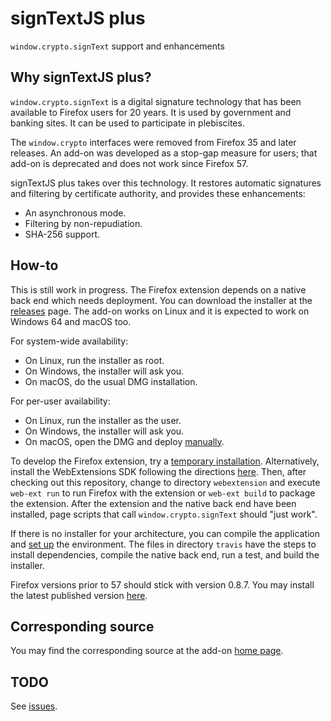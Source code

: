 signTextJS plus
===============

`window.crypto.signText` support and enhancements

Why signTextJS plus?
--------------------
`window.crypto.signText` is a digital signature technology that has been
available to Firefox users for 20 years. It is used by government and banking
sites. It can be used to participate in plebiscites.

The `window.crypto` interfaces were removed from Firefox 35 and later releases.
An add-on was developed as a stop-gap measure for users; that add-on is
deprecated and does not work since Firefox 57.

signTextJS plus takes over this technology. It restores automatic signatures and
filtering by certificate authority, and provides these enhancements:
* An asynchronous mode.
* Filtering by non-repudiation.
* SHA-256 support.

How-to
------
This is still work in progress. The Firefox extension depends on a native back
end which needs deployment. You can download the installer at the
[releases](https://github.com/jasp00/signTextJS/releases) page. The add-on works
on Linux and it is expected to work on Windows 64 and macOS too.

For system-wide availability:
* On Linux, run the installer as root.
* On Windows, the installer will ask you.
* On macOS, do the usual DMG installation.

For per-user availability:
* On Linux, run the installer as the user.
* On Windows, the installer will ask you.
* On macOS, open the DMG and deploy
[manually](https://developer.mozilla.org/en-US/Add-ons/WebExtensions/Native_manifests).

To develop the Firefox extension, try a
[temporary installation](https://developer.mozilla.org/en-US/Add-ons/WebExtensions/Temporary_Installation_in_Firefox).
Alternatively, install the WebExtensions SDK following the directions
[here](https://developer.mozilla.org/en-US/Add-ons/WebExtensions/Getting_started_with_web-ext).
Then, after checking out this repository, change to directory `webextension` and
execute `web-ext run` to run Firefox with the extension or `web-ext build` to
package the extension. After the extension and the native back end have been
installed, page scripts that call `window.crypto.signText` should "just work".

If there is no installer for your architecture, you can compile the application
and
[set up](https://developer.mozilla.org/en-US/Add-ons/WebExtensions/Native_manifests#Manifest_location)
the environment. The files in directory `travis` have the steps to install
dependencies, compile the native back end, run a test, and build the installer.

Firefox versions prior to 57 should stick with version 0.8.7. You may install
the latest published version
[here](https://addons.mozilla.org/en-US/firefox/addon/signtextjs-plus/).

Corresponding source
--------------------
You may find the corresponding source at the add-on
[home page](https://github.com/jasp00/signTextJS).

TODO
----
See [issues](https://github.com/jasp00/signTextJS/issues).
